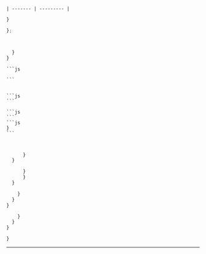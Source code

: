 


    | ------- | --------- |



  ```js
  }

  };

  ```


  ```js



  ```




  ```js
    }
  }

  ```



    ```js

    ```


    ```js
    ```

    ```js
    ```
    ```js
    }
    ```


  ```js


        }
    }

        }
        }
    }

  ```

  ```js
      }
    }
  }
  ```


  ```js
      }
    }
  }
  ```

  ```js
  }
  ```

---
